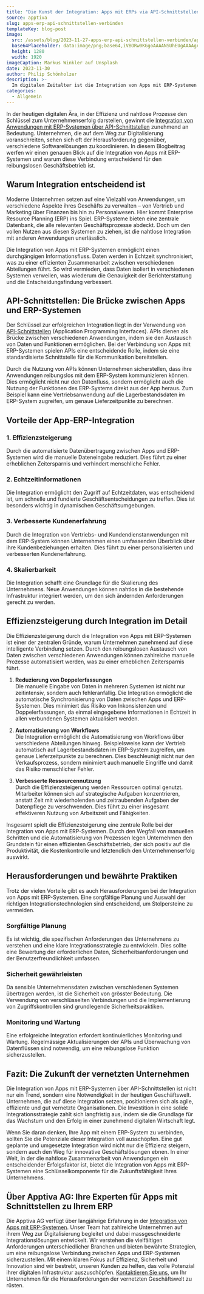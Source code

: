```yaml
---
title: "Die Kunst der Integration: Apps mit ERPs via API-Schnittstellen verbinden"
source: apptiva
slug: apps-erp-api-schnittstellen-verbinden
templateKey: blog-post
image:
  src: /assets/blog/2023-11-27-apps-erp-api-schnittstellen-verbinden/apps-erp-api-schnittstellen.jpg
  base64Placeholder: data:image/png;base64,iVBORw0KGgoAAAANSUhEUgAAAAgAAAAFCAIAAAD38zoCAAAACXBIWXMAAAsTAAALEwEAmpwYAAAAbElEQVR4nDXMMREFIQwFQGaQcS0iqKnT06PiCUgfAQiIgAiIAQRgIALi4ObfzF8BWyKCiPhPVUUkM4u7t9aIaO8tIgDcPSLK+agqAGZen3NOUdXMZOY5p5mttcYYv+reC+B5nt47MwOotZrZCxgGQp0KnKI2AAAAAElFTkSuQmCC
  height: 1280
  width: 1920
imageCaption: Markus Winkler auf Unsplash
date: 2023-11-30
author: Philip Schönholzer
description: >-
  Im digitalen Zeitalter ist die Integration von Apps mit ERP-Systemen über APIs für Unternehmen von entscheidender Bedeutung. Dieser Beitrag erläutert die Bedeutung dieser Integration für effiziente Geschäftsprozesse.
categories:
  - Allgemein
---
```


In der heutigen digitalen Ära, in der Effizienz und nahtlose Prozesse den Schlüssel zum Unternehmenserfolg darstellen, gewinnt die [Integration von Anwendungen mit ERP-Systemen über API-Schnittstellen](/schnittstellen-entwickeln/) zunehmend an Bedeutung. Unternehmen, die auf dem Weg zur Digitalisierung voranschreiten, sehen sich oft der Herausforderung gegenüber, verschiedene Softwarelösungen zu koordinieren. In diesem Blogbeitrag werfen wir einen genauen Blick auf die Integration von Apps mit ERP-Systemen und warum diese Verbindung entscheidend für den reibungslosen Geschäftsbetrieb ist.

## Warum Integration entscheidend ist

Moderne Unternehmen setzen auf eine Vielzahl von Anwendungen, um verschiedene Aspekte ihres Geschäfts zu verwalten – von Vertrieb und Marketing über Finanzen bis hin zu Personalwesen. Hier kommt Enterprise Resource Planning (ERP) ins Spiel. ERP-Systeme bieten eine zentrale Datenbank, die alle relevanten Geschäftsprozesse abdeckt. Doch um den vollen Nutzen aus diesen Systemen zu ziehen, ist die nahtlose Integration mit anderen Anwendungen unerlässlich.

Die Integration von Apps mit ERP-Systemen ermöglicht einen durchgängigen Informationsfluss. Daten werden in Echtzeit synchronisiert, was zu einer effizienten Zusammenarbeit zwischen verschiedenen Abteilungen führt. So wird vermieden, dass Daten isoliert in verschiedenen Systemen verweilen, was wiederum die Genauigkeit der Berichterstattung und die Entscheidungsfindung verbessert.

## API-Schnittstellen: Die Brücke zwischen Apps und ERP-Systemen

Der Schlüssel zur erfolgreichen Integration liegt in der Verwendung von [API-Schnittstellen](/schnittstellen-entwickeln/) (Application Programming Interfaces). APIs dienen als Brücke zwischen verschiedenen Anwendungen, indem sie den Austausch von Daten und Funktionen ermöglichen. Bei der Verbindung von Apps mit ERP-Systemen spielen APIs eine entscheidende Rolle, indem sie eine standardisierte Schnittstelle für die Kommunikation bereitstellen.

Durch die Nutzung von APIs können Unternehmen sicherstellen, dass ihre Anwendungen reibungslos mit dem ERP-System kommunizieren können. Dies ermöglicht nicht nur den Datenfluss, sondern ermöglicht auch die Nutzung der Funktionen des ERP-Systems direkt aus der App heraus. Zum Beispiel kann eine Vertriebsanwendung auf die Lagerbestandsdaten im ERP-System zugreifen, um genaue Lieferzeitpunkte zu berechnen.

## Vorteile der App-ERP-Integration

### 1. Effizienzsteigerung

Durch die automatisierte Datenübertragung zwischen Apps und ERP-Systemen wird die manuelle Dateneingabe reduziert. Dies führt zu einer erheblichen Zeitersparnis und verhindert menschliche Fehler.

### 2. Echtzeitinformationen

Die Integration ermöglicht den Zugriff auf Echtzeitdaten, was entscheidend ist, um schnelle und fundierte Geschäftsentscheidungen zu treffen. Dies ist besonders wichtig in dynamischen Geschäftsumgebungen.

### 3. Verbesserte Kundenerfahrung

Durch die Integration von Vertriebs- und Kundendienstanwendungen mit dem ERP-System können Unternehmen einen umfassenden Überblick über ihre Kundenbeziehungen erhalten. Dies führt zu einer personalisierten und verbesserten Kundenerfahrung.

### 4. Skalierbarkeit

Die Integration schafft eine Grundlage für die Skalierung des Unternehmens. Neue Anwendungen können nahtlos in die bestehende Infrastruktur integriert werden, um den sich ändernden Anforderungen gerecht zu werden.

## Effizienzsteigerung durch Integration im Detail

Die Effizienzsteigerung durch die Integration von Apps mit ERP-Systemen ist einer der zentralen Gründe, warum Unternehmen zunehmend auf diese intelligente Verbindung setzen. Durch den reibungslosen Austausch von Daten zwischen verschiedenen Anwendungen können zahlreiche manuelle Prozesse automatisiert werden, was zu einer erheblichen Zeitersparnis führt.

1. **Reduzierung von Doppelerfassungen**  
Die manuelle Eingabe von Daten in mehreren Systemen ist nicht nur zeitintensiv, sondern auch fehleranfällig. Die Integration ermöglicht die automatische Synchronisierung von Daten zwischen Apps und ERP-Systemen. Dies minimiert das Risiko von Inkonsistenzen und Doppelerfassungen, da einmal eingegebene Informationen in Echtzeit in allen verbundenen Systemen aktualisiert werden.

2. **Automatisierung von Workflows**  
Die Integration ermöglicht die Automatisierung von Workflows über verschiedene Abteilungen hinweg. Beispielsweise kann der Vertrieb automatisch auf Lagerbestandsdaten im ERP-System zugreifen, um genaue Lieferzeitpunkte zu berechnen. Dies beschleunigt nicht nur den Verkaufsprozess, sondern minimiert auch manuelle Eingriffe und damit das Risiko menschlicher Fehler.

3. **Verbesserte Ressourcennutzung**  
Durch die Effizienzsteigerung werden Ressourcen optimal genutzt. Mitarbeiter können sich auf strategische Aufgaben konzentrieren, anstatt Zeit mit wiederholenden und zeitraubenden Aufgaben der Datenpflege zu verschwenden. Dies führt zu einer insgesamt effektiveren Nutzung von Arbeitszeit und Fähigkeiten.

Insgesamt spielt die Effizienzsteigerung eine zentrale Rolle bei der Integration von Apps mit ERP-Systemen. Durch den Wegfall von manuellen Schritten und die Automatisierung von Prozessen legen Unternehmen den Grundstein für einen effizienten Geschäftsbetrieb, der sich positiv auf die Produktivität, die Kostenkontrolle und letztendlich den Unternehmenserfolg auswirkt.

## Herausforderungen und bewährte Praktiken

Trotz der vielen Vorteile gibt es auch Herausforderungen bei der Integration von Apps mit ERP-Systemen. Eine sorgfältige Planung und Auswahl der richtigen Integrationstechnologien sind entscheidend, um Stolpersteine zu vermeiden.

### Sorgfältige Planung

Es ist wichtig, die spezifischen Anforderungen des Unternehmens zu verstehen und eine klare Integrationsstrategie zu entwickeln. Dies sollte eine Bewertung der erforderlichen Daten, Sicherheitsanforderungen und der Benutzerfreundlichkeit umfassen.

### Sicherheit gewährleisten

Da sensible Unternehmensdaten zwischen verschiedenen Systemen übertragen werden, ist die Sicherheit von grösster Bedeutung. Die Verwendung von verschlüsselten Verbindungen und die Implementierung von Zugriffskontrollen sind grundlegende Sicherheitspraktiken.

### Monitoring und Wartung

Eine erfolgreiche Integration erfordert kontinuierliches Monitoring und Wartung. Regelmässige Aktualisierungen der APIs und Überwachung von Datenflüssen sind notwendig, um eine reibungslose Funktion sicherzustellen.

## Fazit: Die Zukunft der vernetzten Unternehmen

Die Integration von Apps mit ERP-Systemen über API-Schnittstellen ist nicht nur ein Trend, sondern eine Notwendigkeit in der heutigen Geschäftswelt. Unternehmen, die auf diese Integration setzen, positionieren sich als agile, effiziente und gut vernetzte Organisationen. Die Investition in eine solide Integrationsstrategie zahlt sich langfristig aus, indem sie die Grundlage für das Wachstum und den Erfolg in einer zunehmend digitalen Wirtschaft legt.

Wenn Sie daran denken, Ihre App mit einem ERP-System zu verbinden, sollten Sie die Potenziale dieser Integration voll ausschöpfen. Eine gut geplante und umgesetzte Integration wird nicht nur die Effizienz steigern, sondern auch den Weg für innovative Geschäftslösungen ebnen. In einer Welt, in der die nahtlose Zusammenarbeit von Anwendungen ein entscheidender Erfolgsfaktor ist, bietet die Integration von Apps mit ERP-Systemen eine Schlüsselkomponente für die Zukunftsfähigkeit Ihres Unternehmens.

## Über Apptiva AG: Ihre Experten für Apps mit Schnittstellen zu Ihrem ERP

Die Apptiva AG verfügt über langjährige Erfahrung in der [Integration von Apps mit ERP-Systemen](/schnittstellen-entwickeln/). Unser Team hat zahlreiche Unternehmen auf ihrem Weg zur Digitalisierung begleitet und dabei massgeschneiderte Integrationslösungen entwickelt. Wir verstehen die vielfältigen Anforderungen unterschiedlicher Branchen und bieten bewährte Strategien, um eine reibungslose Verbindung zwischen Apps und ERP-Systemen sicherzustellen. Mit einem klaren Fokus auf Effizienz, Sicherheit und Innovation sind wir bestrebt, unseren Kunden zu helfen, das volle Potenzial ihrer digitalen Infrastruktur auszuschöpfen. [Kontaktieren Sie uns](/kontakt/), um Ihr Unternehmen für die Herausforderungen der vernetzten Geschäftswelt zu rüsten.
